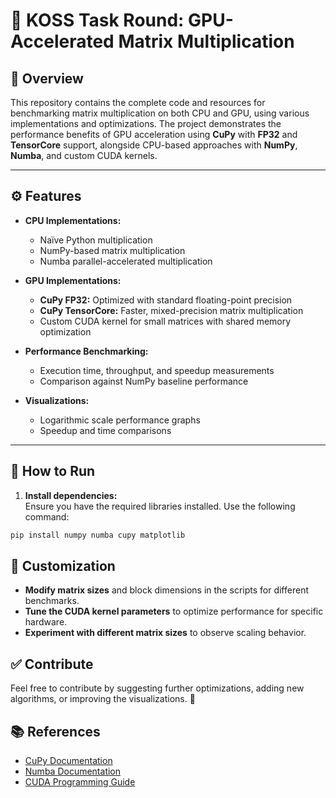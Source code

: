 # 🚀 **KOSS Task Round: GPU-Accelerated Matrix Multiplication**

## 📌 **Overview**
This repository contains the complete code and resources for benchmarking matrix multiplication on both CPU and GPU, using various implementations and optimizations. The project demonstrates the performance benefits of GPU acceleration using **CuPy** with **FP32** and **TensorCore** support, alongside CPU-based approaches with **NumPy**, **Numba**, and custom CUDA kernels.


---

## ⚙️ **Features**
- **CPU Implementations:**  
  - Naïve Python multiplication  
  - NumPy-based matrix multiplication  
  - Numba parallel-accelerated multiplication  

- **GPU Implementations:**  
  - **CuPy FP32:** Optimized with standard floating-point precision  
  - **CuPy TensorCore:** Faster, mixed-precision matrix multiplication  
  - Custom CUDA kernel for small matrices with shared memory optimization  

- **Performance Benchmarking:**  
  - Execution time, throughput, and speedup measurements  
  - Comparison against NumPy baseline performance  

- **Visualizations:**  
  - Logarithmic scale performance graphs  
  - Speedup and time comparisons  

---

## 🚦 **How to Run**

1. **Install dependencies:**  
Ensure you have the required libraries installed. Use the following command:  
```bash
pip install numpy numba cupy matplotlib
```

## 🔧 **Customization**
- **Modify matrix sizes** and block dimensions in the scripts for different benchmarks.  
- **Tune the CUDA kernel parameters** to optimize performance for specific hardware.  
- **Experiment with different matrix sizes** to observe scaling behavior.  

## ✅ **Contribute**
Feel free to contribute by suggesting further optimizations, adding new algorithms, or improving the visualizations. 🚀

## 📚 **References**
- [CuPy Documentation](https://docs.cupy.dev/)  
- [Numba Documentation](https://numba.readthedocs.io/)  
- [CUDA Programming Guide](https://docs.nvidia.com/cuda/cuda-c-programming-guide/index.html)  

